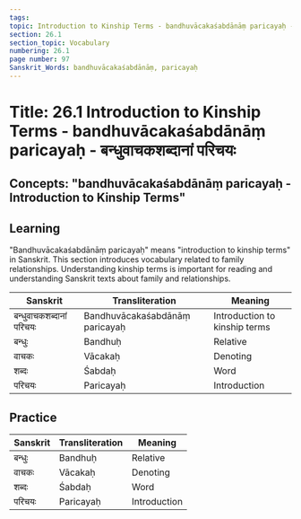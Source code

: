 ```yaml
---
tags:
topic: Introduction to Kinship Terms - bandhuvācakaśabdānāṃ paricayaḥ - बन्धुवाचकशब्दानां परिचयः
section: 26.1
section_topic: Vocabulary
numbering: 26.1
page number: 97
Sanskrit_Words: bandhuvācakaśabdānāṃ, paricayaḥ
---
```

# Title: 26.1 Introduction to Kinship Terms - bandhuvācakaśabdānāṃ paricayaḥ - बन्धुवाचकशब्दानां परिचयः
## Concepts: "bandhuvācakaśabdānāṃ paricayaḥ - Introduction to Kinship Terms"

## Learning
"Bandhuvācakaśabdānāṃ paricayaḥ" means "introduction to kinship terms" in Sanskrit. This section introduces vocabulary related to family relationships. Understanding kinship terms is important for reading and understanding Sanskrit texts about family and relationships.

| Sanskrit           | Transliteration      | Meaning                          |
| ------------------ | -------------------- | -------------------------------- |
| बन्धुवाचकशब्दानां परिचयः | Bandhuvācakaśabdānāṃ paricayaḥ | Introduction to kinship terms |
| बन्धुः             | Bandhuḥ              | Relative                         |
| वाचकः              | Vācakaḥ              | Denoting                         |
| शब्दः              | Śabdaḥ               | Word                             |
| परिचयः            | Paricayaḥ            | Introduction                     |

## Practice
| Sanskrit           | Transliteration      | Meaning                          |
| ------------------ | -------------------- | -------------------------------- |
| बन्धुः             | Bandhuḥ              | Relative                         |
| वाचकः              | Vācakaḥ              | Denoting                         |
| शब्दः              | Śabdaḥ               | Word                             |
| परिचयः            | Paricayaḥ            | Introduction                     |
